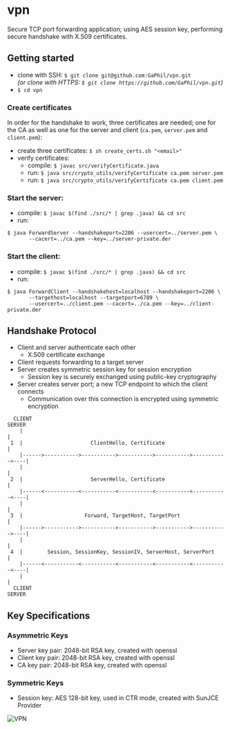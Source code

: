 # vpn
Secure TCP port forwarding application; using AES session key, performing secure handshake with X.509 certificates.

## Getting started

* clone with SSH: `$ git clone git@github.com:GaPhil/vpn.git`<br>*(or clone with HTTPS: `$ git clone https://github.com/GaPhil/vpn.git`)*
* `$ cd vpn`

### Create certificates
In order for the handshake to work, three certificates are needed; one for the CA as well as one for the server and client (`ca.pem`, `server.pem` and `client.pem`):
* create three certificates: `$ sh create_certs.sh "<email>"`
* verify certificates: 
  * compile: `$ javac src/verifyCertificate.java` 
  * run: `$ java src/crypto_utils/verifyCertificate ca.pem server.pem`
  * run: `$ java src/crypto_utils/verifyCertificate ca.pem client.pem`
  
### Start the server:
* compile: `$ javac $(find ./src/* | grep .java) && cd src`
* run:
```
$ java ForwardServer --handshakeport=2206 --usercert=../server.pem \
       --cacert=../ca.pem --key=../server-private.der
```

### Start the client:
* compile: `$ javac $(find ./src/* | grep .java) && cd src`
* run: 
```
$ java ForwardClient --handshakehost=localhost --handshakeport=2206 \
       --targethost=localhost --targetport=6789 \
       --usercert=../client.pem --cacert=../ca.pem --key=../client-private.der
```

## Handshake Protocol 
* Client and server authenticate each other
  * X.509 certificate exchange
* Client requests forwarding to a target server
* Server creates symmetric session key for session encryption
  * Session key is securely exchanged using public-key cryptography
* Server creates server port; a new TCP endpoint to which the client connects
  * Communication over this connection is encrypted using symmetric encryption
```
  CLIENT                                                                  SERVER
    |                                                                       |
 1  |                      ClientHello, Certificate                         |
    |------>----------->----------->----------->----------->----------->----|
    |                                                                       |
 2  |                      ServerHello, Certificate                         |
    |------<-----------<-----------<-----------<-----------<-----------<----|
    |                                                                       |
 3  |                    Forward, TargetHost, TargetPort                    |
    |------>----------->----------->----------->----------->----------->----|
    |                                                                       |
 4  |        Session, SessionKey, SessionIV, ServerHost, ServerPort         |
    |------<-----------<-----------<-----------<-----------<-----------<----|
    |                                                                       |
  CLIENT                                                                  SERVER
```

## Key Specifications

### Asymmetric Keys
* Server key pair: 2048-bit RSA key, created with openssl
* Client key pair: 2048-bit RSA key, created with openssl
* CA key pair:     2048-bit RSA key, created with openssl

### Symmetric Keys
* Session key:     AES 128-bit key, used in CTR mode, created with SunJCE Provider


![VPN](https://github.com/GaPhil/vpn/blob/master/vpn.gif)


